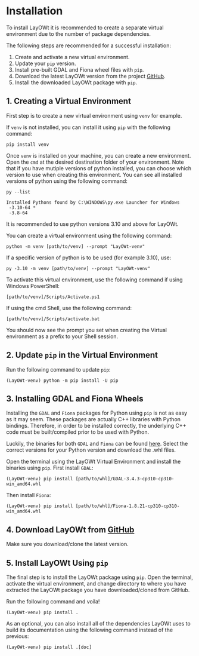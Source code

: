 # Installation

To install LayOWt it is recommended to create a separate virtual environment due to the number of package dependencies.

The following steps are recommended for a successful installation:
1. Create and activate a new virtual environment.
2. Update your `pip` version.
3. Install pre-built GDAL and Fiona wheel files with `pip`.
4. Download the latest LayOWt version from the project [GitHub](https://github.com/GTornero/layOWt).
5. Install the downloaded LayOWt package with `pip`.

## 1. Creating a Virtual Environment

First step is to create a new virtual environment using `venv` for example.

If `venv` is not installed, you can install it using `pip` with the following command:

```console
pip install venv
```

Once `venv` is installed on your machine, you can create a new environment.
Open the `cmd` at the desired destination folder of your environment.
Note that if you have mutiple versions of python installed, you can choose which version to use when creating this environment.
You can see all installed versions of python using the following command:

```console
py --list

Installed Pythons found by C:\WINDOWS\py.exe Launcher for Windows
 -3.10-64 *
 -3.8-64
```

It is recommended to use python versions 3.10 and above for LayOWt.

You can create a virtual environment using the following command:

```console
python -m venv [path/to/venv] --prompt "LayOWt-venv"
```

If a specific version of python is to be used (for example 3.10), use:

```console
py -3.10 -m venv [path/to/venv] --prompt "LayOWt-venv"
```

To activate this virtual environment, use the following command if using Windows PowerShell:

```console
[path/to/venv]/Scripts/Activate.ps1
```

If using the cmd Shell, use the following command:

```console
[path/to/venv]/Scripts/activate.bat
```

You should now see the prompt you set when creating the Virtual environment as a prefix to your Shell session.

## 2. Update `pip` in the Virtual Environment

Run the following command to update `pip`:

```console
(LayOWt-venv) python -m pip install -U pip
```

## 3. Installing GDAL and Fiona Wheels

Installing the `GDAL` and `Fiona` packages for Python using `pip` is not as easy as it may seem. These packages are actually C++ libraries with Python bindings. Therefore, in order to be installed correctly, the underlying C++ code must be  built/compiled prior to be used with Python.

Luckily, the binaries for both `GDAL` and `Fiona` can be found [here](https://www.lfd.uci.edu/~gohlke/pythonlibs/#gdal).
Select the correct versions for your Python version and download the .whl files.

Open the terminal using the LayOWt Virtual Environment and install the binaries using `pip`.
First install `GDAL`:

```console
(LayOWt-venv) pip install [path/to/whl]/GDAL-3.4.3-cp310-cp310-win_amd64.whl
```
Then install `Fiona`:

```console
(LayOWt-venv) pip install [path/to/whl]/Fiona-1.8.21-cp310-cp310-win_amd64.whl
```

## 4. Download LayOWt from [GitHub](https://github.com/GTornero/layOWt)

Make sure you download/clone the latest version.

## 5. Install LayOWt Using `pip`

The final step is to install the LayOWt package using `pip`.
Open the terminal, activate the virtual environment, and change directory to where you have extracted the LayOWt package you have downloaded/cloned from GitHub.

Run the following command and voila!

```console
(LayOWt-venv) pip install .
```

As an optional, you can also install all of the dependencies LayOWt uses to build its documentation using the following command instead of the previous:

```console
(LayOWt-venv) pip install .[doc]
```